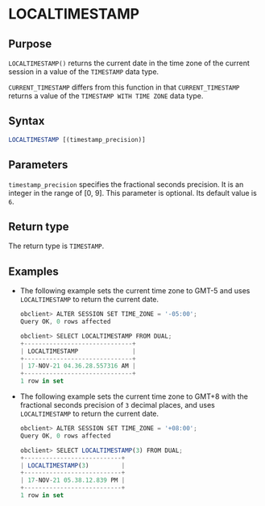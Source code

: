 # LOCALTIMESTAMP

## Purpose

`LOCALTIMESTAMP()` returns the current date in the time zone of the current session in a value of the `TIMESTAMP` data type.

`CURRENT_TIMESTAMP` differs from this function in that `CURRENT_TIMESTAMP` returns a value of the `TIMESTAMP WITH TIME ZONE` data type.

## Syntax

```sql
LOCALTIMESTAMP [(timestamp_precision)]
```

## Parameters

`timestamp_precision` specifies the fractional seconds precision. It is an integer in the range of \[0, 9\]. This parameter is optional. Its default value is `6`.

## Return type

The return type is `TIMESTAMP`.

## Examples

* The following example sets the current time zone to GMT-5 and uses `LOCALTIMESTAMP` to return the current date.

   ```javascript
   obclient> ALTER SESSION SET TIME_ZONE = '-05:00';
   Query OK, 0 rows affected

   obclient> SELECT LOCALTIMESTAMP FROM DUAL;
   +------------------------------+
   | LOCALTIMESTAMP               |
   +------------------------------+
   | 17-NOV-21 04.36.28.557316 AM |
   +------------------------------+
   1 row in set
   ```

* The following example sets the current time zone to GMT+8 with the fractional seconds precision of `3` decimal places, and uses `LOCALTIMESTAMP` to return the current date.

   ```javascript
   obclient> ALTER SESSION SET TIME_ZONE = '+08:00';
   Query OK, 0 rows affected

   obclient> SELECT LOCALTIMESTAMP(3) FROM DUAL;
   +---------------------------+
   | LOCALTIMESTAMP(3)         |
   +---------------------------+
   | 17-NOV-21 05.38.12.839 PM |
   +---------------------------+
   1 row in set
   ```

